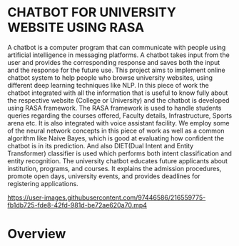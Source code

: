 # CHATBOT FOR UNIVERSITY WEBSITE  USING RASA 
A chatbot is a computer program that can communicate with people using artificial intelligence in messaging platforms. A chatbot takes input from the user and provides the corresponding response and saves both the input and the response for the future use. This project aims to implement online chatbot system to help people who browse university websites, using different deep learning techniques like NLP. In this piece of work the chatbot integrated with all the information that is useful to know fully about the respective website (College or University) and the chatbot is developed using RASA framework. The RASA framework is used to handle   students queries regarding the courses offered, Faculty details, Infrastructure, Sports arena etc. It is also integrated with voice assistant facility. We employ some of the neural network concepts in this piece of work as well as a common algorithm like Naive Bayes, which is good at evaluating how confident the chatbot is in its prediction. And also DIET(Dual Intent and Entity Transformer) classifier is used which performs both intent classification and entity recognition. The university chatbot educates future applicants about institution, programs, and courses. It explains the admission procedures, promote open days, university events, and provides deadlines for registering applications.



https://user-images.githubusercontent.com/97446586/216559775-fb1db725-fde8-42fd-981d-be72ae620a70.mp4

# Overview
